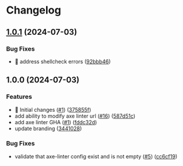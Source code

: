 # Changelog

## [1.0.1](https://github.com/mattbangert/axe-linter-action/compare/v1.0.0...v1.0.1) (2024-07-03)


### Bug Fixes

* 🐛 address shellcheck errors ([92bbb46](https://github.com/mattbangert/axe-linter-action/commit/92bbb461f8f978b03303202210c32cac13b6c720))

## 1.0.0 (2024-07-03)


### Features

* 🎸 Initial changes ([#1](https://github.com/mattbangert/axe-linter-action/issues/1)) ([375855f](https://github.com/mattbangert/axe-linter-action/commit/375855fa71ffda41119b14651d3cddbf953e1d26))
* add ability to modify axe linter url ([#16](https://github.com/mattbangert/axe-linter-action/issues/16)) ([587d51c](https://github.com/mattbangert/axe-linter-action/commit/587d51cf34c98181accb2219e41297e790eb585b))
* add axe linter GHA ([#1](https://github.com/mattbangert/axe-linter-action/issues/1)) ([fddc32d](https://github.com/mattbangert/axe-linter-action/commit/fddc32d0588cd3c88ad98f62b9c8beed33fb2acc))
* update branding ([3441028](https://github.com/mattbangert/axe-linter-action/commit/3441028300743fe7aedcba3d36591e3dac430e39))


### Bug Fixes

* validate that axe-linter config exist and is not empty ([#5](https://github.com/mattbangert/axe-linter-action/issues/5)) ([cc6cf19](https://github.com/mattbangert/axe-linter-action/commit/cc6cf19aeae2ac2805ca198ef619cbe1a714dd7d))
